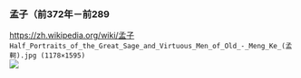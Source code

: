### 孟子（前372年－前289
https://zh.wikipedia.org/wiki/孟子
`Half_Portraits_of_the_Great_Sage_and_Virtuous_Men_of_Old_-_Meng_Ke_(孟軻).jpg (1178×1595)`<br>
![](https://upload.wikimedia.org/wikipedia/commons/7/7d/Half_Portraits_of_the_Great_Sage_and_Virtuous_Men_of_Old_-_Meng_Ke_%28%E5%AD%9F%E8%BB%BB%29.jpg)
